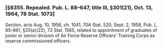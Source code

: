 ### [§8355. Repealed. Pub. L. 88–647, title III, §301(21), Oct. 13, 1964, 78 Stat. 1073] ###

Section, acts Aug. 10, 1956, ch. 1041, 70A Stat. 520; Sept. 2, 1958, Pub. L. 85–861, §33(a)(22), 72 Stat. 1565, related to appointment of graduates of junior or senior division of Air Force Reserve Officers' Training Corps as reserve commissioned officers.